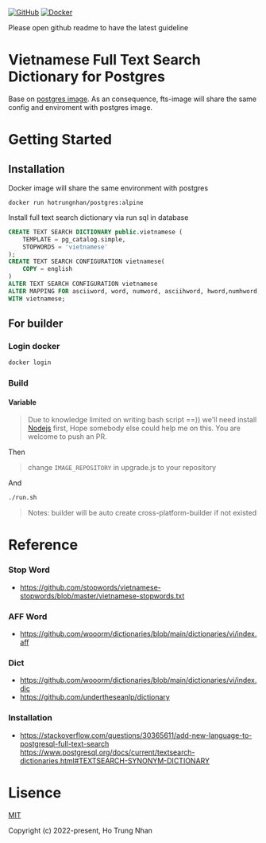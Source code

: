 
[![GitHub](https://img.shields.io/badge/github-%23121011.svg?style=for-the-badge&logo=github&logoColor=white)](https://github.com/hotrungnhan/docker_postgres_fts_vietnamese)
[![Docker](https://img.shields.io/badge/docker-%230db7ed.svg?style=for-the-badge&logo=docker&logoColor=white)](https://hub.docker.com/repository/docker/hotrungnhan/postgres)

Please open github readme to have the latest guideline
# Vietnamese Full Text Search Dictionary for Postgres
Base on [postgres image](https://hub.docker.com/_/postgres). As an consequence, fts-image will share the same config and enviroment with postgres image.
# Getting Started 
## Installation
Docker image will share the same environment with postgres
```docker
docker run hotrungnhan/postgres:alpine
```
Install full text search dictionary via run sql in database
```sql
CREATE TEXT SEARCH DICTIONARY public.vietnamese (
    TEMPLATE = pg_catalog.simple,
    STOPWORDS = 'vietnamese'
);
CREATE TEXT SEARCH CONFIGURATION vietnamese(
    COPY = english
)
ALTER TEXT SEARCH CONFIGURATION vietnamese 
ALTER MAPPING FOR asciiword, word, numword, asciihword, hword,numhword, hword_asciipart ,hword_part, hword_numpart, uint, email
WITH vietnamese;
```

## For builder
### Login docker
```bash
docker login
```
### Build 
#### Variable 

> Due to knowledge limited on writing bash script ==)) we'll need install [Nodejs](https://nodejs.org/en/) first, Hope somebody else could help me on this. You are welcome to push an PR.

Then

> change `IMAGE_REPOSITORY` in upgrade.js to your repository
>
And
```bash
./run.sh
```
> Notes: builder will be auto create cross-platform-builder if not existed

# Reference
### Stop Word
* https://github.com/stopwords/vietnamese-stopwords/blob/master/vietnamese-stopwords.txt

### AFF Word

* https://github.com/wooorm/dictionaries/blob/main/dictionaries/vi/index.aff
### Dict 
* https://github.com/wooorm/dictionaries/blob/main/dictionaries/vi/index.dic
* https://github.com/undertheseanlp/dictionary

### Installation 
* https://stackoverflow.com/questions/30365611/add-new-language-to-postgresql-full-text-search
https://www.postgresql.org/docs/current/textsearch-dictionaries.html#TEXTSEARCH-SYNONYM-DICTIONARY

# Lisence
[MIT](https://opensource.org/licenses/MIT)

Copyright (c) 2022-present, Ho Trung Nhan